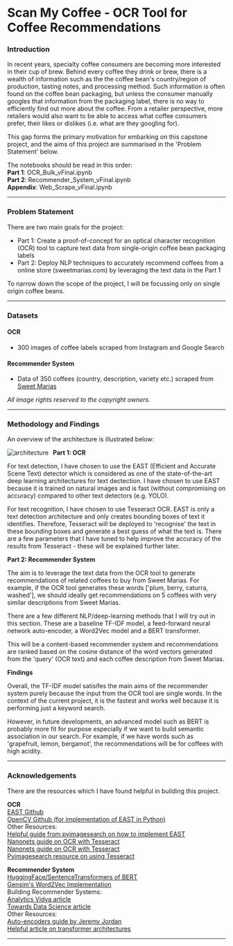 # Scan My Coffee - OCR Tool for Coffee Recommendations

### Introduction

In recent years, specialty coffee consumers are becoming more interested in their cup of brew. Behind every coffee they drink or brew, there is a wealth of information such as the the coffee bean's country/region of production, tasting notes, and processing method. Such information is often found on the coffee bean packaging, but unless the consumer manually googles that information from the packaging label, there is no way to efficiently find out more about the coffee. From a retailer perspective, more retailers would also want to be able to access what coffee consumers prefer, their likes or dislikes (i.e. what are they googling for).

This gap forms the primary motivation for embarking on this capstone project, and the aims of this project are summarised in the 'Problem Statement' below.

The notebooks should be read in this order: 
<br>
**Part 1**: OCR_Bulk_vFinal.ipynb
<br>
**Part 2**: Recommender_System_vFinal.ipynb
<br>
**Appendix**: Web_Scrape_vFinal.ipynb

---

### Problem Statement

There are two main goals for the project:
   - Part 1: Create a proof-of-concept for an optical character recognition (OCR) tool to capture text data from single-origin coffee bean packaging labels
   - Part 2: Deploy NLP techniques to accurately recommend coffees from a online store (sweetmarias.com) by leveraging the text data in the Part 1

To narrow down the scope of the project, I will be focussing only on single origin coffee beans.

---

### Datasets

#### OCR
   - 300 images of coffee labels scraped from Instagram and Google Search 

#### Recommender System
   - Data of 350 coffees (country, description, variety etc.) scraped from [Sweet Marias](https://www.sweetmarias.com/)
   
*All image rights reserved to the copyright owners.*

---

### Methodology and Findings

An overview of the architecture is illustrated below:

<img src="https://i.imgur.com/JdPa21d.png"
     alt="architecture"
     style="float: left; margin-right: 10px;" />

**Part 1: OCR**

For text detection, I have chosen to use the EAST (Efficient and Accurate Scene Text) detector which is considered as one of the state-of-the-art deep learning architectures for text dectection. I have chosen to use EAST because it is trained on natural images and is fast (without compromising on accuracy) compared to other text detectors (e.g. YOLO).

For text recognition, I have chosen to use Tesseract OCR. EAST is only a text detection architecture and only creates bounding boxes of text it identifies. Therefore, Tesseract will be deployed to 'recognise' the text in these bounding boxes and generate a best guess of what the text is. There are a few parameters that I have tuned to help improve the accuracy of the results from Tesseract - these will be explained further later.

**Part 2: Recommender System**

The aim is to leverage the text data from the OCR tool to generate recommendations of related coffees to buy from Sweet Marias. For example, if the OCR tool generates these words ['plum, berry, caturra, washed'], we should ideally get recommendations on 5 coffees with very similar descriptions from Sweet Marias.

There are a few different NLP/deep-learning methods that I will try out in this section. These are a baseline TF-IDF model, a feed-forward neural network auto-encoder, a Word2Vec model and a BERT transformer.

This will be a content-based recommender system and recommendations are ranked based on the cosine distance of the word vectors generated from the 'query' (OCR text) and each coffee description from Sweet Marias.

**Findings**

Overall, 
the TF-IDF model satisifes the main aims of the recommender system purely because the input from the OCR tool are single words. In the context of the current project, it is the fastest and works well because it is performing just a keyword search. 

However, in future developments, an advanced model such as BERT is probably more fit for purpose especially if we want to build semantic association in our search. For example, if we have words such as 'grapefruit, lemon, bergamot', the recommendations will be for coffees with high acidity.
  
---

### Acknowledgements

There are the resources which I have found helpful in building this project.

**OCR**
<br>
[EAST Github](https://github.com/argman/EAST)
<br>
[OpenCV Github (for implementation of EAST in Python)](https://github.com/opencv/opencv/tree/4.x/samples/dnn)
<br>
Other Resources:
<br>
[Helpful guide from pyimagesearch on how to implement EAST](https://www.pyimagesearch.com/2018/08/20/opencv-text-detection-east-text-detector/?_ga=2.123146509.781830900.1634551481-1925401864.1633847684)
<br>
[Nanonets guide on OCR with Tesseract](https://nanonets.com/blog/ocr-with-tesseract/)
<br>
[Nanonets guide on OCR with Tesseract](https://nanonets.com/blog/deep-learning-ocr/#text-detection)
<br>
[Pyimagesearch resource on using Tesseract](https://www.pyimagesearch.com/2018/09/17/opencv-ocr-and-text-recognition-with-tesseract/)


**Recommender System**
<br>
[HuggingFace/SentenceTransformers of BERT](https://huggingface.co/sentence-transformers/paraphrase-MiniLM-L6-v2)
<br>
[Gensim's Word2Vec Implementation](https://www.analyticsvidhya.com/blog/2020/08/top-4-sentence-embedding-techniques-using-python/)
<br>
Building Recommender Systems:
<br>
[Analytics Vidya article](https://medium.com/analytics-vidhya/movie-recommender-system-using-content-based-and-collaborative-filtering-84a98b9bd98e)
<br>
[Towards Data Science article](https://towardsdatascience.com/build-a-text-recommendation-system-with-python-e8b95d9f251c)
<br>
Other Resources:
<br>
[Auto-encoders guide by Jeremy Jordan](https://www.jeremyjordan.me/autoencoders/)
<br>
[Helpful article on transformer architectures](https://neptune.ai/blog/bert-and-the-transformer-architecture-reshaping-the-ai-landscape)

---
